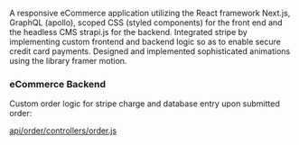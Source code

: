 A responsive eCommerce application utilizing the React framework Next.js, GraphQL (apollo), scoped CSS (styled components) for the front end and the headless CMS strapi.js for the backend. Integrated stripe by implementing custom frontend and backend logic so as to enable secure credit card payments. Designed and implemented sophisticated animations using the library framer motion.

### eCommerce Backend

Custom order logic for stripe charge and database entry upon submitted order:

[api/order/controllers/order.js](https://github.com/mthomas100/ecommerce-backend/blob/master/api/order/controllers/order.js)
